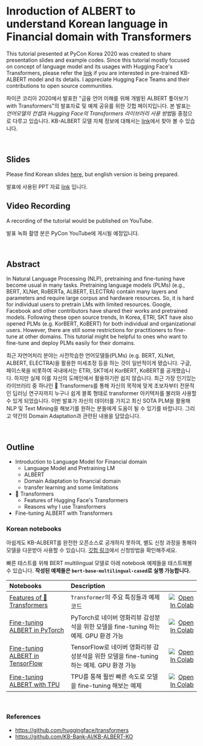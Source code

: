 # Inroduction of ALBERT to understand Korean language in Financial domain with Transformers

This tutorial presented at PyCon Korea 2020 was created to share presentation slides and example codes.
Since this tutorial mostly focused on concept of language model and its usages with Hugging Face's Transformers, 
please refer the [link](https://github.com/KB-Bank-AI/KB-ALBERT-KO) if you are interested in pre-trained KB-ALBERT model and its details.
I appreciate Hugging Face Teams and their contributions to open source communities. 

파이콘 코리아 2020에서 발표한 "금융 언어 이해를 위해 개발된 ALBERT 톺아보기 with Transformers"의 
발표자료 및 예제 공유를 위한 깃헙 페이지입니다. 본 발표는 *언어모델의 컨셉*과 *Hugging Face의 Transformers 라이브러리 사용 방법*을 
중점으로 다루고 있습니다. KB-ALBERT 모델 자체 정보에 대해서는 [link](https://github.com/KB-Bank-AI/KB-ALBERT-KO)에서 
찾아 볼 수 있습니다.

<br>

## Slides

Please find Korean slides [here](https://github.com/sackoh/pycon-korea-2020-kb-albert/blob/master/assets/PyConKR-2020_%EC%98%A4%EC%84%B1%EC%9A%B0_%EA%B8%88%EC%9C%B5%20%EC%96%B8%EC%96%B4%20%EC%9D%B4%ED%95%B4%EB%A5%BC%20%EC%9C%84%ED%95%B4%20%EA%B0%9C%EB%B0%9C%EB%90%9C%20ALBERT%20%ED%86%BA%EC%95%84%EB%B3%B4%EA%B8%B0_v1.0.pdf), but english version is being prepared.

발표에 사용된 PPT 자료 [link](https://github.com/sackoh/pycon-korea-2020-kb-albert/blob/master/assets/PyConKR-2020_%EC%98%A4%EC%84%B1%EC%9A%B0_%EA%B8%88%EC%9C%B5%20%EC%96%B8%EC%96%B4%20%EC%9D%B4%ED%95%B4%EB%A5%BC%20%EC%9C%84%ED%95%B4%20%EA%B0%9C%EB%B0%9C%EB%90%9C%20ALBERT%20%ED%86%BA%EC%95%84%EB%B3%B4%EA%B8%B0_v1.0.pdf) 입니다.

## Video Recording

A recording of the tutorial would be published on YouTube.

발표 녹화 촬영 분은 PyCon YouTube에 게시될 예정입니다.

<br>

## Abstract
In Natural Language Processing (NLP), pretraining and fine-tuning have become usual in many tasks. 
Pretraining language models (PLMs) (e.g., BERT, XLNet, RoBERTa, ALBERT, ELECTRA) contain many layers and parameters 
and require large corpus and hardware resources.
So, it is hard for individual users to pretrain LMs with limited resources. 
Google, Facebook and other contributors have shared their works and pretrained models. 
Following these open source trends, In Korea, ETRI, SKT have also opened PLMs (e.g. KorBERT, KoBERT) for both individual 
and organizational users.
However, there are still some restrictions for practitioners to fine-tune at other domains.
This tutorial might be helpful to ones who want to fine-tune and deploy PLMs easily for their domains.

최근 자연어처리 분야는 사전학습한 언어모델들(PLMs) (e.g. BERT, XLNet, ALBERT, ELECTRA)을 활용한 미세조정 등을 하는 것이 
일반적이게 됐습니다. 구글, 페이스북을 비롯하여 국내에서는 ETRI, SKT에서 KorBERT, KoBERT를 공개했습니다.
하지만 실제 이를 자신의 도메인에서 활용하기란 쉽지 않습니다. 최근 가장 인기있는 라이브러리 중 하나인 🤗 Transformers를 
통해 자신의 목적에 맞게 초보자부터 전문적인 딥러닝 연구자까지 누구나 쉽게 블록 형태로 transformer 아키텍처를 불러와 
사용할 수 있게 되었습니다. 이번 발표가 자신의 데이터를 가지고 최신 SOTA PLM을 활용해 NLP 및 Text Mining을 해보기를 
원하는 분들에게 도움이 될 수 있기를 바랍니다. 그리고 약간의 Domain Adaptation과 관련된 내용을 담았습니다.

<br>

## Outline

- Introduction to Language Model for Financial domain
    - Language Model and Pretraining LM
    - ALBERT
    - Domain Adaptation to financial domain
    - transfer learning and some limitations
- 🤗 Transformers
    - Features of Hugging Face's Transformers
    - Reasons why I use Transformers
- Fine-tuning ALBERT with Transformers 

### Korean notebooks

아쉽게도 KB-ALBERT를 완전한 오픈소스로 공개하지 못하여, 별도 신청 과정을 통해야 모델을 다운받아 사용할 수 있습니다.
[깃헙 링크](https://github.com/KB-Bank-AI/KB-ALBERT-KO/tree/master/kb-albert-char)에서 신청방법을 확인해주세요.

빠른 테스트를 위해 BERT multilingual 모델로 아래 notebook 예제들을 테스트해볼 수 있습니다.
**작성된 예제들은 `bert-base-multilingual-cased`로 실행 가능합니다.**

| Notebooks | Description |  |
|:--- | :--- | ---: |
| [Features of 🤗 Transformers](https://github.com/sackoh/pycon-korea-2020-kb-albert/blob/master/01-Features-of-Transformers.ipynb) | `Transformer`의 주요 특징들과 예제 코드 | [![Open In Colab]((https://colab.research.google.com/assets/colab-badge.svg))](https://colab.research.google.com/github/sackoh/pycon-korea-2020-kb-albert/blob/master/01-Features-of-Transformers.ipynb) |
| [Fine-tuning ALBERT in PyTorch](https://github.com/sackoh/pycon-korea-2020-kb-albert/blob/master/02-Fine-tuning-ALBERT-in-PyTorch.ipynb) | PyTorch로 네이버 영화리뷰 감성분석을 위한 모델을 fine-tuning 하는 예제. GPU 환경 가능 | [![Open In Colab]((https://colab.research.google.com/assets/colab-badge.svg))](https://colab.research.google.com/github/sackoh/pycon-korea-2020-kb-albert/blob/master/02-Fine-tuning-ALBERT-in-PyTorch.ipynb) |
| [Fine-tuning ALBERT in TensorFlow](https://github.com/sackoh/pycon-korea-2020-kb-albert/blob/master/03-Fine-tuning-ALBERT-in-TensorFlow.ipynb) | TensorFlow로 네이버 영화리뷰 감성분석을 위한 모델을 fine-tuning 하는 예제. GPU 환경 가능 | [![Open In Colab]((https://colab.research.google.com/assets/colab-badge.svg))](https://colab.research.google.com/github/sackoh/pycon-korea-2020-kb-albert/blob/master/03-Fine-tuning-ALBERT-in-TensorFlow.ipynb) |
| [Fine-tuning ALBERT with TPU](https://github.com/sackoh/pycon-korea-2020-kb-albert/blob/master/04-Fine-tuning-ALBERT-with-TPU.ipynb) | TPU를 통해 훨씬 빠른 속도로 모델을 fine-tuning 해보는 예제 | [![Open In Colab]((https://colab.research.google.com/assets/colab-badge.svg))](https://colab.research.google.com/github/sackoh/pycon-korea-2020-kb-albert/blob/master/04-Fine-tuning-ALBERT-with-TPU.ipynb) |

<br>

### References
- https://github.com/huggingface/transformers
- https://github.com/KB-Bank-AI/KB-ALBERT-KO
